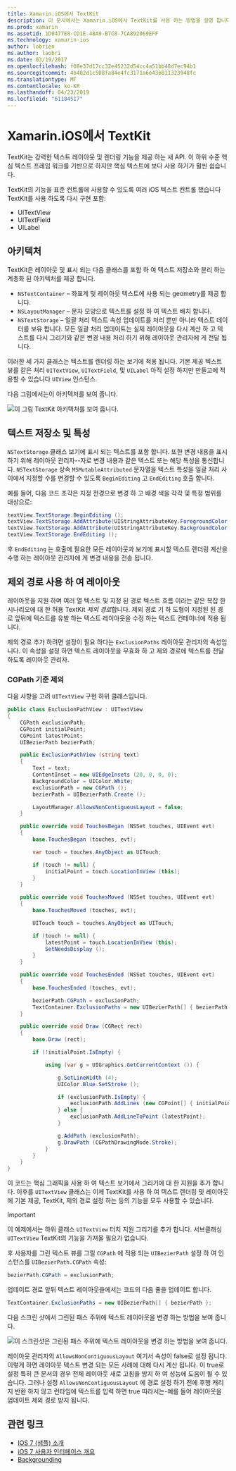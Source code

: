 ```yaml
---
title: Xamarin.iOS에서 TextKit
description: 이 문서에서는 Xamarin.iOS에서 TextKit를 사용 하는 방법을 설명 합니다. TextKit 강력한 텍스트 레이아웃 및 렌더링 기능을 제공합니다.
ms.prod: xamarin
ms.assetid: 1D0477E8-CD1E-48A9-B7C8-7CA892069EFF
ms.technology: xamarin-ios
author: lobrien
ms.author: laobri
ms.date: 03/19/2017
ms.openlocfilehash: f08e37d17cc32e45232d54cc4a51bb48d7ec94b1
ms.sourcegitcommit: 4b402d1c508fa84e4fc3171a6e43b811323948fc
ms.translationtype: MT
ms.contentlocale: ko-KR
ms.lasthandoff: 04/23/2019
ms.locfileid: "61184517"
---
```

# <a name="textkit-in-xamarinios"></a>Xamarin.iOS에서 TextKit

TextKit는 강력한 텍스트 레이아웃 및 렌더링 기능을 제공 하는 새 API. 이 하위 수준 핵심 텍스트 프레임 워크를 기반으로 하지만 핵심 텍스트에 보다 사용 하기가 훨씬 쉽습니다.

TextKit의 기능을 표준 컨트롤에 사용할 수 있도록 여러 iOS 텍스트 컨트롤 했습니다 TextKit를 사용 하도록 다시 구현 포함:

-  UITextView
-  UITextField
-  UILabel

## <a name="architecture"></a>아키텍처

TextKit은 레이아웃 및 표시 되는 다음 클래스를 포함 하 여 텍스트 저장소와 분리 하는 계층화 된 아키텍처를 제공 합니다.

-  `NSTextContainer` – 좌표계 및 레이아웃 텍스트에 사용 되는 geometry를 제공 합니다.
-  `NSLayoutManager` – 문자 모양으로 텍스트를 설정 하 여 텍스트 배치 합니다. 
-  `NSTextStorage` – 일괄 처리 텍스트 속성 업데이트를 처리 뿐만 아니라 텍스트 데이터를 보유 합니다. 모든 일괄 처리 업데이트는 실제 레이아웃을 다시 계산 하 고 텍스트를 다시 그리기와 같은 변경 내용 처리 하기 위해 레이아웃 관리자에 게 전달 됩니다.


이러한 세 가지 클래스는 텍스트를 렌더링 하는 보기에 적용 됩니다. 기본 제공 텍스트 뷰를 같은 처리 `UITextView`, `UITextField`, 및 `UILabel` 아직 설정 하지만 만들고에 적용할 수 있습니다 `UIView` 인스턴스.

다음 그림에서는이 아키텍처를 보여 줍니다.

 ![](textkit-images/textkitarch.png "이 그림 TextKit 아키텍처를 보여 줍니다.")

## <a name="text-storage-and-attributes"></a>텍스트 저장소 및 특성

`NSTextStorage` 클래스 보기에 표시 되는 텍스트를 포함 합니다. 또한 변경 내용을 표시 하기 위해 레이아웃 관리자--자로 변경 내용과 같은 텍스트 또는 해당 특성을 통신합니다. `NSTextStorage` 상속 `MSMutableAttributed` 문자열을 텍스트 특성을 일괄 처리 사이에서 지정할 수를 변경할 수 있도록 `BeginEditing` 고 `EndEditing` 호출 합니다.

예를 들어, 다음 코드 조각은 지정 전경으로 변경 하 고 배경 색을 각각 및 특정 범위를 대상으로:

```csharp
textView.TextStorage.BeginEditing ();
textView.TextStorage.AddAttribute(UIStringAttributeKey.ForegroundColor, UIColor.Green, new NSRange(200, 400));
textView.TextStorage.AddAttribute(UIStringAttributeKey.BackgroundColor, UIColor.Black, new NSRange(210, 300));
textView.TextStorage.EndEditing ();
```

후 `EndEditing` 는 호출에 필요한 모든 레이아웃과 보기에 표시할 텍스트 렌더링 계산을 수행 하는 레이아웃 관리자에 게 변경 내용을 전송 됩니다.

## <a name="layout-with-exclusion-path"></a>제외 경로 사용 하 여 레이아웃

레이아웃을 지원 하며 여러 열 텍스트 및 지정 된 경로 텍스트 흐름 이라는 같은 복잡 한 시나리오에 대 한 허용 TextKit *제외 경로*합니다. 제외 경로 기 하 도형이 지정된 된 경로 앞뒤에 텍스트를 유발 하는 텍스트 레이아웃을 수정 하는 텍스트 컨테이너에 적용 됩니다.

제외 경로 추가 하려면 설정이 필요 하다는 `ExclusionPaths` 레이아웃 관리자의 속성입니다. 이 속성을 설정 하면 텍스트 레이아웃을 무효화 하 고 제외 경로에 텍스트를 전달 하도록 레이아웃 관리자.

### <a name="exclusion-based-on-a-cgpath"></a>CGPath 기준 제외

다음 사항을 고려 `UITextView` 구현 하위 클래스입니다.

```csharp
public class ExclusionPathView : UITextView
{
    CGPath exclusionPath;
    CGPoint initialPoint;
    CGPoint latestPoint;
    UIBezierPath bezierPath;

    public ExclusionPathView (string text)
    {
        Text = text;
        ContentInset = new UIEdgeInsets (20, 0, 0, 0);
        BackgroundColor = UIColor.White;
        exclusionPath = new CGPath ();
        bezierPath = UIBezierPath.Create ();

        LayoutManager.AllowsNonContiguousLayout = false;
    }

    public override void TouchesBegan (NSSet touches, UIEvent evt)
    {
        base.TouchesBegan (touches, evt);

        var touch = touches.AnyObject as UITouch;

        if (touch != null) {
            initialPoint = touch.LocationInView (this);
        }
    }

    public override void TouchesMoved (NSSet touches, UIEvent evt)
    {
        base.TouchesMoved (touches, evt);

        UITouch touch = touches.AnyObject as UITouch;

        if (touch != null) {
            latestPoint = touch.LocationInView (this);
            SetNeedsDisplay ();
        }
    }

    public override void TouchesEnded (NSSet touches, UIEvent evt)
    {
        base.TouchesEnded (touches, evt);

        bezierPath.CGPath = exclusionPath;
        TextContainer.ExclusionPaths = new UIBezierPath[] { bezierPath };
    }

    public override void Draw (CGRect rect)
    {
        base.Draw (rect);

        if (!initialPoint.IsEmpty) {

            using (var g = UIGraphics.GetCurrentContext ()) {

                g.SetLineWidth (4);
                UIColor.Blue.SetStroke ();

                if (exclusionPath.IsEmpty) {
                    exclusionPath.AddLines (new CGPoint[] { initialPoint, latestPoint });
                } else {
                    exclusionPath.AddLineToPoint (latestPoint);
                }

                g.AddPath (exclusionPath);
                g.DrawPath (CGPathDrawingMode.Stroke);
            }
        }
    }
}
```

이 코드는 핵심 그래픽을 사용 하 여 텍스트 보기에서 그리기에 대 한 지원을 추가 합니다. 이후를 `UITextView` 클래스는 이제 TextKit를 사용 하 여 텍스트 렌더링 및 레이아웃에 기본 제공, TextKit, 제외 경로 설정 하는 등의 기능을 모두 사용할 수 있습니다.

> [!IMPORTANT]
> 이 예제에서는 하위 클래스 `UITextView` 터치 지원 그리기를 추가 합니다. 서브클래싱 `UITextView` TextKit의 기능을 가져올 필요가 없습니다.



후 사용자를 그린 텍스트 뷰를 그릴 `CGPath` 에 적용 되는 `UIBezierPath` 설정 하 여 인스턴스를 `UIBezierPath.CGPath` 속성:

```csharp
bezierPath.CGPath = exclusionPath;
```

업데이트 경로 앞뒤 텍스트 레이아웃을에서는 코드의 다음 줄을 업데이트 합니다.

```csharp
TextContainer.ExclusionPaths = new UIBezierPath[] { bezierPath };
```

다음 스크린 샷에서 그린된 패스 주위에 텍스트 레이아웃을 변경 하는 방법을 보여 줍니다.

<!-- ![](textkit-images/exclusionpath1.png "This screenshot illustrates how the text layout changes to flow around the drawn path")--> 
![](textkit-images/exclusionpath2.png "이 스크린샷은 그린된 패스 주위에 텍스트 레이아웃을 변경 하는 방법을 보여 줍니다.")

레이아웃 관리자의 `AllowsNonContiguousLayout` 여기서 속성이 false로 설정 됩니다. 이렇게 하면 레이아웃 텍스트 변경 되는 모든 사례에 대해 다시 계산 됩니다. 이 true로 설정 특히 큰 문서의 경우 전체 레이아웃 새로 고침을 방지 하 여 성능에 도움이 될 수 있습니다. 그러나 설정 `AllowsNonContiguousLayout` 에 경로 설정 하기 전에 후행 캐리지 반환 하지 않고 런타임에 텍스트를 입력 하면 true 따라서는-예를 들어 레이아웃을 업데이트 제외 경로 방지 됩니다.


## <a name="related-links"></a>관련 링크

- [IOS 7 (샘플) 소개](https://developer.xamarin.com/samples/monotouch/IntroToiOS7)
- [iOS 7 사용자 인터페이스 개요](~/ios/platform/introduction-to-ios7/ios7-ui.md)
- [Backgrounding](~/ios/app-fundamentals/backgrounding/index.md)
